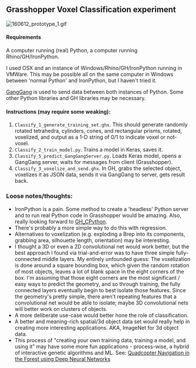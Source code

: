## Grasshopper Voxel Classification experiment

![160612_prototype_1.gif](https://github.com/dantaeyoung/glug/blob/master/voxel_classify/MEDIA/160612_prototype_1.gif)


#### Requirements

A computer running (real) Python, a computer running Rhino/GH/IronPython.

I used OSX and an instance of Windows/Rhino/GH/IronPython running in VMWare. This may be possible all on the same computer in Windows between 'normal Python' and IronPython, but I haven't tried it.

[GangGang](https://github.com/dantaeyoung/GangGang/) is used to send data between both instances of Python. Some other Python libraries and GH libraries may be necessary.

#### Instructions (may require some weaking):

1. `Classify_1_generate_training_set.ghx`. This should generate randomly rotated tetrahedra, cylinders, cones, and rectangular prisms, rotated, voxelized, and output as a 1-D string of 0/1 to indicate voxel or not-voxel.
2. `Classify_2_train_model.py`. Trains a model in Keras, saves it.
3. `Classify_5_predict_GangGangServer.py`. Loads Keras model, opens a GangGang server, waits for messages from client (Grasshopper).
4. `Classify_3_voxelize_and_send.ghx`. In GH, grabs the selected object, voxelizes it as JSON data, sends it via GangGang to server, gets result back.

### Loose notes/thoughts:

- IronPython is a pain. Some method to create a 'headless' Python server and to run real Python code in Grasshopper would be amazing. Also, really looking forward to [GH_CPython](https://github.com/MahmoudAbdelRahman/GH_CPython).
- There's probably a more simple way to do this with regression.
- Alternatives to voxelization (e.g. exploding a Brep into its components, grabbing area, silhouette length, orientation) may be interesting.
- I thought a 3D or even a 2D convolutional net would work better, but the best approach I found via trial-and-error was to have three simple fully-connected middle layers. My entirely unfounded guess: The voxelization is done around a square bounding box, which given the random rotation of most objects, leaves a lot of blank space in the eight corners of the box. I'm assuming that those eight corners are the most significant / easy ways to predict the geometry, and so through training, the fully connected layers eventually begin to best isolate those features. Since the geometry's pretty simple, there aren't repeating features that a convolutional net would be able to isolate; maybe 3D convolutional nets will better work on clusters of objects.
- A more deliberate use-case would better hone the role of classification.
- A better and meaning-rich spatial/3d object data set would really help in creating more interesting applications. AKA, ImageNet for 3d object data.
- This process of "creating your own training data, training a model, and using it" may have some more fun applications - process-wise, a hybrid of interactive genetic algorithms and ML. See: [Quadcopter Navigation in the Forest using Deep Neural Networks](https://youtu.be/umRdt3zGgpU?t=1m40s)

